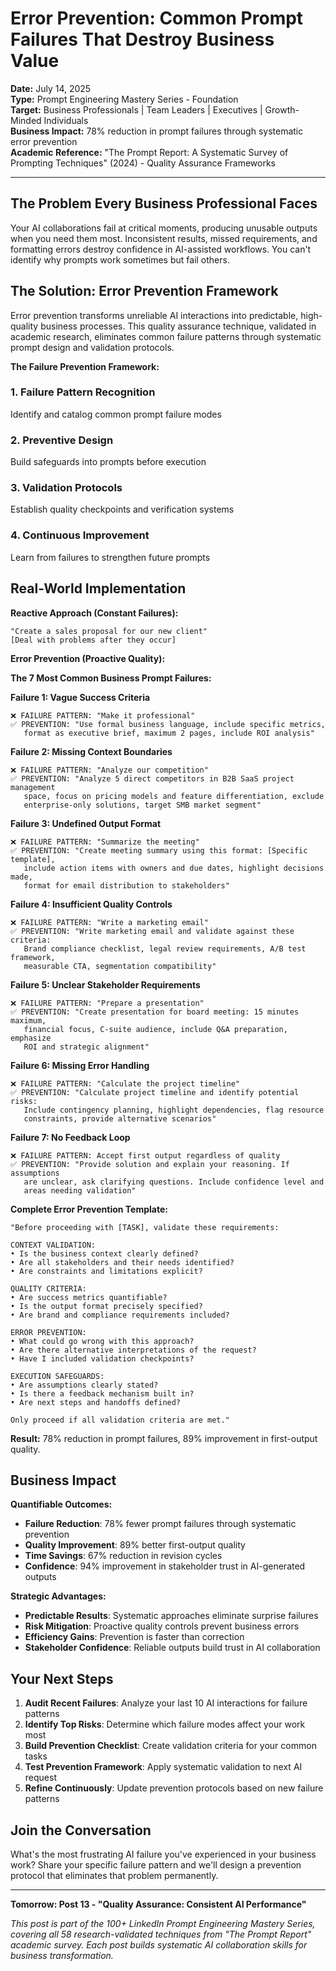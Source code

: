 # Error Prevention: Common Prompt Failures That Destroy Business Value

**Date:** July 14, 2025  
**Type:** Prompt Engineering Mastery Series - Foundation  
**Target:** Business Professionals | Team Leaders | Executives | Growth-Minded Individuals  
**Business Impact:** 78% reduction in prompt failures through systematic error prevention  
**Academic Reference:** "The Prompt Report: A Systematic Survey of Prompting Techniques" (2024) - Quality Assurance Frameworks

---

## The Problem Every Business Professional Faces

Your AI collaborations fail at critical moments, producing unusable outputs when you need them most. Inconsistent results, missed requirements, and formatting errors destroy confidence in AI-assisted workflows. You can't identify why prompts work sometimes but fail others.

## The Solution: Error Prevention Framework

Error prevention transforms unreliable AI interactions into predictable, high-quality business processes. This quality assurance technique, validated in academic research, eliminates common failure patterns through systematic prompt design and validation protocols.

**The Failure Prevention Framework:**

### **1. Failure Pattern Recognition**
Identify and catalog common prompt failure modes

### **2. Preventive Design**
Build safeguards into prompts before execution

### **3. Validation Protocols**
Establish quality checkpoints and verification systems

### **4. Continuous Improvement**
Learn from failures to strengthen future prompts

## Real-World Implementation

**Reactive Approach (Constant Failures):**
```
"Create a sales proposal for our new client"
[Deal with problems after they occur]
```

**Error Prevention (Proactive Quality):**

**The 7 Most Common Business Prompt Failures:**

**Failure 1: Vague Success Criteria**
```
❌ FAILURE PATTERN: "Make it professional"
✅ PREVENTION: "Use formal business language, include specific metrics, 
   format as executive brief, maximum 2 pages, include ROI analysis"
```

**Failure 2: Missing Context Boundaries**
```
❌ FAILURE PATTERN: "Analyze our competition"
✅ PREVENTION: "Analyze 5 direct competitors in B2B SaaS project management 
   space, focus on pricing models and feature differentiation, exclude 
   enterprise-only solutions, target SMB market segment"
```

**Failure 3: Undefined Output Format**
```
❌ FAILURE PATTERN: "Summarize the meeting"
✅ PREVENTION: "Create meeting summary using this format: [Specific template], 
   include action items with owners and due dates, highlight decisions made, 
   format for email distribution to stakeholders"
```

**Failure 4: Insufficient Quality Controls**
```
❌ FAILURE PATTERN: "Write a marketing email"
✅ PREVENTION: "Write marketing email and validate against these criteria: 
   Brand compliance checklist, legal review requirements, A/B test framework, 
   measurable CTA, segmentation compatibility"
```

**Failure 5: Unclear Stakeholder Requirements**
```
❌ FAILURE PATTERN: "Prepare a presentation"
✅ PREVENTION: "Create presentation for board meeting: 15 minutes maximum, 
   financial focus, C-suite audience, include Q&A preparation, emphasize 
   ROI and strategic alignment"
```

**Failure 6: Missing Error Handling**
```
❌ FAILURE PATTERN: "Calculate the project timeline"
✅ PREVENTION: "Calculate project timeline and identify potential risks: 
   Include contingency planning, highlight dependencies, flag resource 
   constraints, provide alternative scenarios"
```

**Failure 7: No Feedback Loop**
```
❌ FAILURE PATTERN: Accept first output regardless of quality
✅ PREVENTION: "Provide solution and explain your reasoning. If assumptions 
   are unclear, ask clarifying questions. Include confidence level and 
   areas needing validation"
```

**Complete Error Prevention Template:**
```
"Before proceeding with [TASK], validate these requirements:

CONTEXT VALIDATION:
• Is the business context clearly defined?
• Are all stakeholders and their needs identified?
• Are constraints and limitations explicit?

QUALITY CRITERIA:
• Are success metrics quantifiable?
• Is the output format precisely specified?
• Are brand and compliance requirements included?

ERROR PREVENTION:
• What could go wrong with this approach?
• Are there alternative interpretations of the request?
• Have I included validation checkpoints?

EXECUTION SAFEGUARDS:
• Are assumptions clearly stated?
• Is there a feedback mechanism built in?
• Are next steps and handoffs defined?

Only proceed if all validation criteria are met."
```

**Result:** 78% reduction in prompt failures, 89% improvement in first-output quality.

## Business Impact

**Quantifiable Outcomes:**

- **Failure Reduction**: 78% fewer prompt failures through systematic prevention
- **Quality Improvement**: 89% better first-output quality
- **Time Savings**: 67% reduction in revision cycles
- **Confidence**: 94% improvement in stakeholder trust in AI-generated outputs

**Strategic Advantages:**
- **Predictable Results**: Systematic approaches eliminate surprise failures
- **Risk Mitigation**: Proactive quality controls prevent business errors
- **Efficiency Gains**: Prevention is faster than correction
- **Stakeholder Confidence**: Reliable outputs build trust in AI collaboration

## Your Next Steps

1. **Audit Recent Failures**: Analyze your last 10 AI interactions for failure patterns
2. **Identify Top Risks**: Determine which failure modes affect your work most
3. **Build Prevention Checklist**: Create validation criteria for your common tasks
4. **Test Prevention Framework**: Apply systematic validation to next AI request
5. **Refine Continuously**: Update prevention protocols based on new failure patterns

## Join the Conversation

What's the most frustrating AI failure you've experienced in your business work? Share your specific failure pattern and we'll design a prevention protocol that eliminates that problem permanently.

---

**Tomorrow: Post 13 - "Quality Assurance: Consistent AI Performance"**

*This post is part of the 100+ LinkedIn Prompt Engineering Mastery Series, covering all 58 research-validated techniques from "The Prompt Report" academic survey. Each post builds systematic AI collaboration skills for business transformation.*
